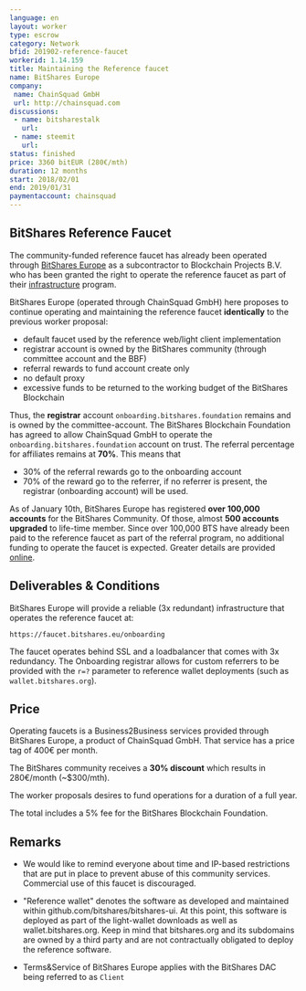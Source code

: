 ```yaml
---
language: en
layout: worker
type: escrow
category: Network
bfid: 201902-reference-faucet
workerid: 1.14.159
title: Maintaining the Reference faucet
name: BitShares Europe
company:
 name: ChainSquad GmbH
 url: http://chainsquad.com
discussions:
 - name: bitsharestalk
   url: 
 - name: steemit
   url:
status: finished
price: 3360 bitEUR (280€/mth)
duration: 12 months
start: 2018/02/01
end: 2019/01/31
paymentaccount: chainsquad
---
```


## BitShares Reference Faucet

The community-funded reference faucet has already been operated
through [BitShares Europe](https://bitshares.eu) as a subcontractor to
Blockchain Projects B.V. who has been granted the right to operate the
reference faucet as part of their
[infrastructure](https://www.bitshares.foundation/workers/2018-07-infrastructure)
program.

BitShares Europe (operated through ChainSquad GmbH) here proposes to
continue operating and maintaining the reference faucet **identically** to
the previous worker proposal:

* default faucet used by the reference web/light client implementation
* registrar account is owned by the BitShares community (through committee account and the BBF)
* referral rewards to fund account create only
* no default proxy
* excessive funds to be returned to the working budget of the BitShares Blockchain

Thus, the **registrar** account `onboarding.bitshares.foundation`
remains and is owned by the committee-account. The BitShares Blockchain
Foundation has agreed to allow ChainSquad GmbH to operate the
`onboarding.bitshares.foundation` account on trust. The referral
percentage for affiliates remains at **70%**. This means that

* 30% of the referral rewards go to the onboarding account
* 70% of the reward go to the referrer, if no referrer is present, the
  registrar (onboarding account) will be used.

As of January 10th, BitShares Europe has registered **over 100,000
accounts** for the BitShares Community. Of those, almost **500 accounts
upgraded** to life-time member. Since over 100,000 BTS have already been paid
to the reference faucet as part of the referral program, no additional funding
to operate the faucet is expected.
Greater details are provided
[online](https://bitshares.eu/referral/onboarding/onboarding.bitshares.foundation).

## Deliverables & Conditions

BitShares Europe will provide a reliable (3x redundant) infrastructure
that operates the reference faucet at:

    https://faucet.bitshares.eu/onboarding

The faucet operates behind SSL and a loadbalancer that comes with 3x
redundancy. The Onboarding registrar allows for custom referrers to be
provided with the `r=?` parameter to reference wallet deployments (such
as `wallet.bitshares.org`).

## Price

Operating faucets is a Business2Business services provided through
BitShares Europe, a product of ChainSquad GmbH. That service has a price
tag of 400€ per month.

The BitShares community receives a **30% discount** which results in
280€/month (~$300/mth).

The worker proposals desires to fund operations for a duration of a full
year.

The total includes a 5% fee for the BitShares Blockchain Foundation.

## Remarks

* We would like to remind everyone about time and IP-based restrictions
  that are put in place to prevent abuse of this community services.
  Commercial use of this faucet is discouraged.

* "Reference wallet" denotes the software as developed and maintained within
  github.com/bitshares/bitshares-ui. At this point, this software is deployed
  as part of the light-wallet downloads as well as wallet.bitshares.org. Keep
  in mind that bitshares.org and its subdomains are owned by a third party and
  are not contractually obligated to deploy the reference software.

* Terms&Service of BitShares Europe applies with the BitShares
  DAC being referred to as `Client`
